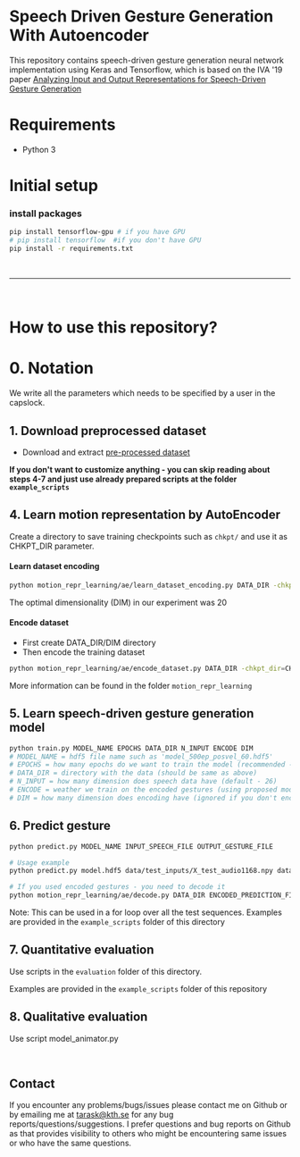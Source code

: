 # Speech Driven Gesture Generation With Autoencoder
This repository contains speech-driven gesture generation neural network implementation using Keras and Tensorflow, which is based on the IVA '19 paper [Analyzing Input and Output Representations for Speech-Driven Gesture Generation](https://www.researchgate.net/publication/331645229_Analyzing_Input_and_Output_Representations_for_Speech-Driven_Gesture_Generation)

# Requirements

- Python 3


# Initial setup

### install packages
```sh
pip install tensorflow-gpu # if you have GPU
# pip install tensorflow  #if you don't have GPU
pip install -r requirements.txt
```


&nbsp;
____________________________________________________________________________________________________________
&nbsp;

# How to use this repository?

# 0. Notation

We write all the parameters which needs to be specified by a user in the capslock.

## 1. Download preprocessed dataset

- Download and extract [pre-processed dataset](https://kth.box.com/s/zsd23exh9t5fuxjha1ag1ofs6w578pe6)


**If you don't want to customize anything - you can skip reading about steps 4-7 and just use already prepared scripts at the folder `example_scripts`**

## 4. Learn motion representation by AutoEncoder

Create a directory to save training checkpoints such as `chkpt/` and use it as CHKPT_DIR parameter.
#### Learn dataset encoding
```sh
python motion_repr_learning/ae/learn_dataset_encoding.py DATA_DIR -chkpt_dir=CHKPT_DIR -layer1_width=DIM
```

The optimal dimensionality (DIM) in our experiment was 20

#### Encode dataset
- First create DATA_DIR/DIM directory
- Then encode the training dataset
```sh
python motion_repr_learning/ae/encode_dataset.py DATA_DIR -chkpt_dir=CHKPT_DIR -restore=True -pretrain=False -layer1_width=DIM
```

More information can be found in the folder `motion_repr_learning` 


## 5. Learn speech-driven gesture generation model

```sh
python train.py MODEL_NAME EPOCHS DATA_DIR N_INPUT ENCODE DIM
# MODEL_NAME = hdf5 file name such as 'model_500ep_posvel_60.hdf5'
# EPOCHS = how many epochs do we want to train the model (recommended - 100)
# DATA_DIR = directory with the data (should be same as above)
# N_INPUT = how many dimension does speech data have (default - 26)
# ENCODE = weather we train on the encoded gestures (using proposed model) or on just on the gestures as their are (using baseline model)
# DIM = how many dimension does encoding have (ignored if you don't encode)
```

## 6. Predict gesture

```sh
python predict.py MODEL_NAME INPUT_SPEECH_FILE OUTPUT_GESTURE_FILE
```

```sh
# Usage example
python predict.py model.hdf5 data/test_inputs/X_test_audio1168.npy data/test_inputs/predict_1168_20fps.txt
```

```sh
# If you used encoded gestures - you need to decode it
python motion_repr_learning/ae/decode.py DATA_DIR ENCODED_PREDICTION_FILE DECODED_GESTURE_FILE -restore=True -pretrain=False -layer1_width=DIM -chkpt_dir=CHKPT_DIR -batch_size=8 
```


Note: This can be used in a for loop over all the test sequences. Examples are provided in the 
`example_scripts` folder of this directory

## 7. Quantitative evaluation
Use scripts in the `evaluation` folder of this directory.

Examples are provided in the `example_scripts` folder of this repository

## 8. Qualitative evaluation
Use script model_animator.py

&nbsp;
## Contact
If you encounter any problems/bugs/issues please contact me on Github or by emailing me at tarask@kth.se for any bug reports/questions/suggestions. I prefer questions and bug reports on Github as that provides visibility to others who might be encountering same issues or who have the same questions.
